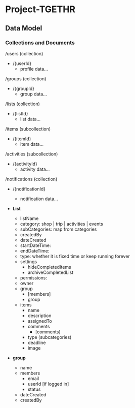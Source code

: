 # Project-TGETHR

## Data Model

### Collections and Documents

/users (collection)

- /{userId}
  - profile data...

/groups (collection)

- /{groupId}
  - group data...

/lists (collection)

- /{listId}
  - list data...

/items (subcollection)

- /{itemId}
  - item data...

/activities (subcollection)

- /{activityId}
  - activity data...

/notifications (collection)

- /{notificationId}

  - notification data...

- **List**
  - listName
  - category: shop | trip | activities | events
  - subCategories: map from categories
  - createdBy
  - dateCreated
  - startDateTime:
  - endDateTime:
  - type: whether it is fixed time or keep running forever
  - settings
    - hideCompletedItems
    - archiveCompletedList
  - permissions:
  - owner
  - group
    - [members]
    - group
  - items
    - name
    - description
    - assignedTo
    - comments
      - [comments]
    - type (subcategories)
    - deadline
    - image
- **group**
  - name
  - members
    - email
    - userId [if logged in]
    - status
  - dateCreated
  - createdBy
